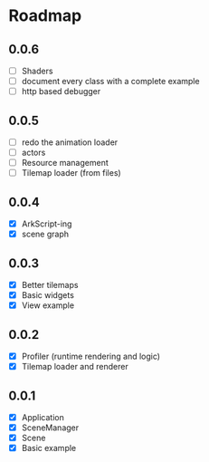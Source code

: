 # Roadmap

## 0.0.6
- [ ] Shaders
- [ ] document every class with a complete example
- [ ] http based debugger

## 0.0.5
- [ ] redo the animation loader
- [ ] actors
- [ ] Resource management
- [ ] Tilemap loader (from files)

## 0.0.4
- [x] ArkScript-ing
- [x] scene graph

## 0.0.3
- [x] Better tilemaps
- [x] Basic widgets
- [x] View example

## 0.0.2
- [x] Profiler (runtime rendering and logic)
- [x] Tilemap loader and renderer

## 0.0.1
- [x] Application
- [x] SceneManager
- [x] Scene
- [x] Basic example